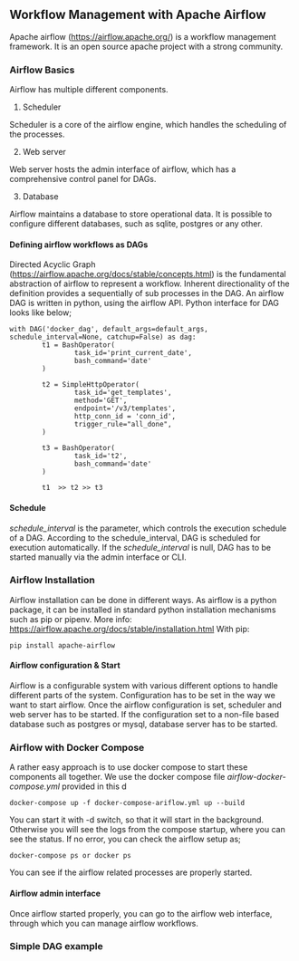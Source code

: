 ## Workflow Management with Apache Airflow

Apache airflow (https://airflow.apache.org/) is a workflow management framework. It is an open source apache project with a strong community.

### Airflow Basics

Airflow has multiple different components.

1. Scheduler

Scheduler is a core of the airflow engine, which handles the scheduling of the processes.

2. Web server

Web server hosts the admin interface of airflow, which has a comprehensive control panel for DAGs.

3. Database

Airflow maintains a database to store operational data. It is possible to configure different databases, such as sqlite, postgres or any other.


#### Defining airflow workflows as DAGs

Directed Acyclic Graph (https://airflow.apache.org/docs/stable/concepts.html) is the fundamental abstraction of airflow to represent a workflow. Inherent directionality of the definition provides a sequentially of sub processes in the DAG.
An airflow DAG is written in python, using the airflow API. Python interface for DAG looks like below;

```
with DAG('docker_dag', default_args=default_args, schedule_interval=None, catchup=False) as dag:
        t1 = BashOperator(
                task_id='print_current_date',
                bash_command='date'
        )
    
        t2 = SimpleHttpOperator(
                task_id='get_templates',
                method='GET',
                endpoint='/v3/templates',
                http_conn_id = 'conn_id',
                trigger_rule="all_done",
        )

        t3 = BashOperator(
                task_id='t2',
                bash_command='date'
        )

        t1  >> t2 >> t3

```

#### Schedule
*schedule_interval* is the parameter, which controls the execution schedule of a DAG. According to the schedule_interval, DAG is scheduled for execution automatically. If the *schedule_interval* is null, DAG has to be started manually via the admin interface or CLI.



### Airflow Installation 

Airflow installation can be done in different ways. As airflow is a python package, it can be installed in standard python installation mechanisms such as pip or pipenv.
More info: https://airflow.apache.org/docs/stable/installation.html
With pip:
```
pip install apache-airflow
```

#### Airflow configuration & Start

Airflow is a configurable system with various different options to handle different parts of the system. Configuration has to be set in the way we want to start airflow.
Once the airflow configuration is set, scheduler and web server has to be started. If the configuration set to a non-file based database such as postgres or mysql, database server has to be started.


### Airflow with Docker Compose

A rather easy approach is to use docker compose to start these components all together. We use the docker compose file *airflow-docker-compose.yml* provided in this d


```
docker-compose up -f docker-compose-ariflow.yml up --build
```

You can start it with -d switch, so that it will start in the background. Otherwise you will see the logs from the compose startup, where you can see the status. If no error, you can check the airflow setup as;

```
docker-compose ps or docker ps
```

You can see if the airflow related processes are properly started.

#### Airflow admin interface

Once airflow started properly, you can go to the airflow web interface, through which you can manage airflow workflows.

### Simple DAG example


